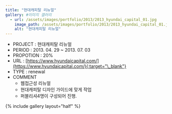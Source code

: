 ```yaml
---
title: "현대캐피탈 리뉴얼"
gallery: #이미지 갤러리
  - url: /assets/images/portfolio/2013/2013_hyundai_capital_01.jpg
    image_path: /assets/images/portfolio/2013/2013_hyundai_capital_01.jpg
    alt: "현대캐피탈 리뉴얼"
---
```


- PROJECT : 현대캐피탈 리뉴얼
- PERIOD : 2013. 04. 29 ~ 2013. 07. 03
- PROPOTION : 20%
- URL : [https://www.hyundaicapital.com/](https://www.hyundaicapital.com/){:target="\_blank"}
- TYPE : renewal
- COMMENT
  - 웹접근성 리뉴얼
  - 현대캐피탈 디자인 가이드에 맞게 작업
  - 퍼블리셔4명이 구성되어 진행.

{% include gallery layout="half" %}
